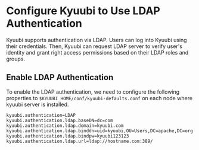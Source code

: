 <!--
- Licensed to the Apache Software Foundation (ASF) under one or more
- contributor license agreements.  See the NOTICE file distributed with
- this work for additional information regarding copyright ownership.
- The ASF licenses this file to You under the Apache License, Version 2.0
- (the "License"); you may not use this file except in compliance with
- the License.  You may obtain a copy of the License at
-
-   http://www.apache.org/licenses/LICENSE-2.0
-
- Unless required by applicable law or agreed to in writing, software
- distributed under the License is distributed on an "AS IS" BASIS,
- WITHOUT WARRANTIES OR CONDITIONS OF ANY KIND, either express or implied.
- See the License for the specific language governing permissions and
- limitations under the License.
-->

# Configure Kyuubi to Use LDAP Authentication

Kyuubi supports authentication via LDAP. Users can log into Kyuubi using their credentials. Then, Kyuubi can request
LDAP server to verify user's identity and grant right access permissions based on their LDAP roles and groups.

## Enable LDAP Authentication

To enable the LDAP authentication, we need to configure the following properties to `$KYUUBI_HOME/conf/kyuubi-defaults.conf`
on each node where kyuubi server is installed.

```properties example
kyuubi.authentication=LDAP
kyuubi.authentication.ldap.baseDN=dc=com
kyuubi.authentication.ldap.domain=kyuubi.com
kyuubi.authentication.ldap.binddn=uid=kyuubi,OU=Users,DC=apache,DC=org
kyuubi.authentication.ldap.bindpw=kyuubi123123
kyuubi.authentication.ldap.url=ldap://hostname.com:389/
```